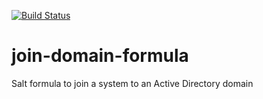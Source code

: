[![Build Status](https://travis-ci.org/lorengordon/join-domain-formula.svg)](https://travis-ci.org/lorengordon/join-domain-formula)


# join-domain-formula
Salt formula to join a system to an Active Directory domain
